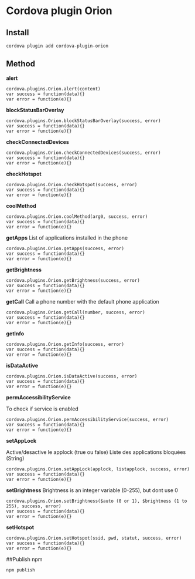 # Cordova plugin Orion

## Install

    cordova plugin add cordova-plugin-orion

## Method
**alert**

    cordova.plugins.Orion.alert(content)
    var success = function(data){}
    var error = function(e){}
    
**blockStatusBarOverlay**

    cordova.plugins.Orion.blockStatusBarOverlay(success, error)
    var success = function(data){}
    var error = function(e){}

**checkConnectedDevices**

    cordova.plugins.Orion.checkConnectedDevices(success, error)
    var success = function(data){}
    var error = function(e){}
    
**checkHotspot**

    cordova.plugins.Orion.checkHotspot(success, error)
    var success = function(data){}
    var error = function(e){}
    
**coolMethod**

    cordova.plugins.Orion.coolMethod(arg0, success, error)
    var success = function(data){}
    var error = function(e){}
    
**getApps**
List of applications installed in the phone

    cordova.plugins.Orion.getApps(success, error)
    var success = function(data){}
    var error = function(e){}
    
**getBrightness**

    cordova.plugins.Orion.getBrightness(success, error)
    var success = function(data){}
    var error = function(e){}
    
**getCall**
Call a phone number with the default phone application  

    cordova.plugins.Orion.getCall(number, success, error)
    var success = function(data){}
    var error = function(e){}
    
**getInfo**

    cordova.plugins.Orion.getInfo(success, error)
    var success = function(data){}
    var error = function(e){}
    
**isDataActive**

    cordova.plugins.Orion.isDataActive(success, error)
    var success = function(data){}
    var error = function(e){} 
    
**permAccessibilityService**

To check if service is enabled

    cordova.plugins.Orion.permAccessibilityService(success, error)
    var success = function(data){}
    var error = function(e){}
    
**setAppLock**

Active/desactive le applock (true ou false)
Liste des applications bloquées (String)

    cordova.plugins.Orion.setAppLock(applock, listapplock, success, error)
    var success = function(data){}
    var error = function(e){} 
       
**setBrightness**
Brightness is an integer variable (0-255), but dont use 0

    cordova.plugins.Orion.setBrightness($auto (0 or 1), $brightness (1 to 255), success, error)
    var success = function(data){}
    var error = function(e){}
    
**setHotspot**

    cordova.plugins.Orion.setHotspot(ssid, pwd, statut, success, error)
    var success = function(data){}
    var error = function(e){}

##Publish npm

    npm publish
